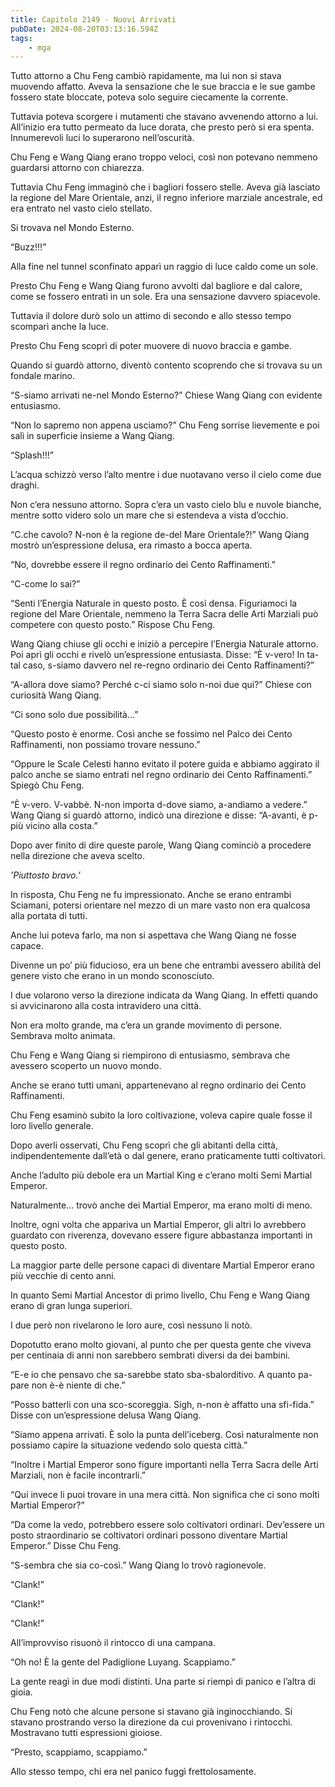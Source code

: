 ```yaml
---
title: Capitolo 2149 - Nuovi Arrivati
pubDate: 2024-08-20T03:13:16.594Z
tags:
    - mga
---
```





Tutto attorno a Chu Feng cambiò rapidamente, ma lui non si stava muovendo affatto. Aveva la sensazione che le sue braccia e le sue gambe fossero state bloccate, poteva solo seguire ciecamente la corrente.


Tuttavia poteva scorgere i mutamenti che stavano avvenendo attorno a lui. All’inizio era tutto permeato da luce dorata, che presto però si era spenta. Innumerevoli luci lo superarono nell’oscurità. 


Chu Feng e Wang Qiang erano troppo veloci, così non potevano nemmeno guardarsi attorno con chiarezza.


Tuttavia Chu Feng immaginò che i bagliori fossero stelle. Aveva già lasciato la regione del Mare Orientale, anzi, il regno inferiore marziale ancestrale, ed era entrato nel vasto cielo stellato.


Si trovava nel Mondo Esterno.


“Buzz!!!”


Alla fine nel tunnel sconfinato apparì un raggio di luce caldo come un sole.


Presto Chu Feng e Wang Qiang furono avvolti dal bagliore e dal calore, come se fossero entrati in un sole. Era una sensazione davvero spiacevole.


Tuttavia il dolore durò solo un attimo di secondo e allo stesso tempo scomparì anche la luce.


Presto Chu Feng scoprì di poter muovere di nuovo braccia e gambe.


Quando si guardò attorno, diventò contento scoprendo che si trovava su un fondale marino.


“S-siamo arrivati ne-nel Mondo Esterno?” Chiese Wang Qiang con evidente entusiasmo.


“Non lo sapremo non appena usciamo?” Chu Feng sorrise lievemente e poi salì in superficie insieme a Wang Qiang.


“Splash!!!”


L’acqua schizzò verso l’alto mentre i due nuotavano verso il cielo come due draghi.


Non c’era nessuno attorno. Sopra c’era un vasto cielo blu e nuvole bianche, mentre sotto videro solo un mare che si estendeva a vista d’occhio.

“C.che cavolo? N-non è la regione de-del Mare Orientale?!” Wang Qiang mostrò un’espressione delusa, era rimasto a bocca aperta.

“No, dovrebbe essere il regno ordinario dei Cento Raffinamenti.”

“C-come lo sai?”


“Senti l’Energia Naturale in questo posto. È così densa. Figuriamoci la regione del Mare Orientale, nemmeno la Terra Sacra delle Arti Marziali può competere con questo posto.” Rispose Chu Feng.


Wang Qiang chiuse gli occhi e iniziò a percepire l’Energia Naturale attorno. Poi aprì gli occhi e rivelò un’espressione entusiasta. Disse: “È v-vero! In ta-tal caso, s-siamo davvero nel re-regno ordinario dei Cento Raffinamenti?”


“A-allora dove siamo? Perché c-ci siamo solo n-noi due qui?” Chiese con curiosità Wang Qiang.


“Ci sono solo due possibilità…”


“Questo posto è enorme. Così anche se fossimo nel Palco dei Cento Raffinamenti, non possiamo trovare nessuno.”

“Oppure le Scale Celesti hanno evitato il potere guida e abbiamo aggirato il palco anche se siamo entrati nel regno ordinario dei Cento Raffinamenti.” Spiegò Chu Feng.


“È v-vero. V-vabbè. N-non importa d-dove siamo, a-andiamo a vedere.” Wang Qiang si guardò attorno, indicò una direzione e disse: “A-avanti, è p-più vicino alla costa.”


Dopo aver finito di dire queste parole, Wang Qiang cominciò a procedere nella direzione che aveva scelto.


<em>’Piuttosto bravo.’</em>


In risposta, Chu Feng ne fu impressionato. Anche se erano entrambi Sciamani, potersi orientare nel mezzo di un mare vasto non era qualcosa alla portata di tutti.


Anche lui poteva farlo, ma non si aspettava che Wang Qiang ne fosse capace.


Divenne un po’ più fiducioso, era un bene che entrambi avessero abilità del genere visto che erano in un mondo sconosciuto.


I due volarono verso la direzione indicata da Wang Qiang. In effetti quando si avvicinarono alla costa intravidero una città.


Non era molto grande, ma c’era un grande movimento di persone. Sembrava molto animata.


Chu Feng e Wang Qiang si riempirono di entusiasmo, sembrava che avessero scoperto un nuovo mondo.


Anche se erano tutti umani, appartenevano al regno ordinario dei Cento Raffinamenti.


Chu Feng esaminò subito la loro coltivazione, voleva capire quale fosse il loro livello generale.


Dopo averli osservati, Chu Feng scoprì che gli abitanti della città, indipendentemente dall’età o dal genere, erano praticamente tutti coltivatori.


Anche l’adulto più debole era un Martial King e c’erano molti Semi Martial Emperor.


Naturalmente… trovò anche dei Martial Emperor, ma erano molti di meno.


Inoltre, ogni volta che appariva un Martial Emperor, gli altri lo avrebbero guardato con riverenza, dovevano essere figure abbastanza importanti in questo posto.


La maggior parte delle persone capaci di diventare Martial Emperor erano più vecchie di cento anni.


In quanto Semi Martial Ancestor di primo livello, Chu Feng e Wang Qiang erano di gran lunga superiori.


I due però non rivelarono le loro aure, così nessuno li notò.


Dopotutto erano molto giovani, al punto che per questa gente che viveva per centinaia di anni non sarebbero sembrati diversi da dei bambini.


“E-e io che pensavo che sa-sarebbe stato sba-sbalorditivo. A quanto pa-pare non è-è niente di che.”


“Posso batterli con una sco-scoreggia. Sigh, n-non è affatto una sfi-fida.” Disse con un’espressione delusa Wang Qiang.


“Siamo appena arrivati. È solo la punta dell’iceberg. Così naturalmente non possiamo capire la situazione vedendo solo questa città.”


“Inoltre i Martial Emperor sono figure importanti nella Terra Sacra delle Arti Marziali, non è facile incontrarli.”


“Qui invece li puoi trovare in una mera città. Non significa che ci sono molti Martial Emperor?”


“Da come la vedo, potrebbero essere solo coltivatori ordinari. Dev’essere un posto straordinario se coltivatori ordinari possono diventare Martial Emperor.” Disse Chu Feng.


“S-sembra che sia co-così.” Wang Qiang lo trovò ragionevole.

“Clank!”

“Clank!”

“Clank!”


All’improvviso risuonò il rintocco di una campana.

“Oh no! È la gente del Padiglione Luyang. Scappiamo.”


La gente reagì in due modi distinti. Una parte si riempì di panico e l’altra di gioia.


Chu Feng notò che alcune persone si stavano già inginocchiando. Si stavano prostrando verso la direzione da cui provenivano i rintocchi. Mostravano tutti espressioni gioiose.

“Presto, scappiamo, scappiamo.”


Allo stesso tempo, chi era nel panico fuggì frettolosamente.


